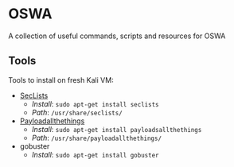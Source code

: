# OSWA
A collection of useful commands, scripts and resources for OSWA

## Tools
Tools to install on fresh Kali VM:

- [SecLists](https://github.com/danielmiessler/SecLists) 
	- *Install*: `sudo apt-get install seclists`
	- *Path*: `/usr/share/seclists/`
- [Payloadallthethings](https://github.com/swisskyrepo/PayloadsAllTheThings)
	- *Install*: `sudo apt-get install payloadsallthethings`
	- *Path*: `/usr/share/payloadallthethings/`
- gobuster
	- *Install*: `sudo apt-get install gobuster`

